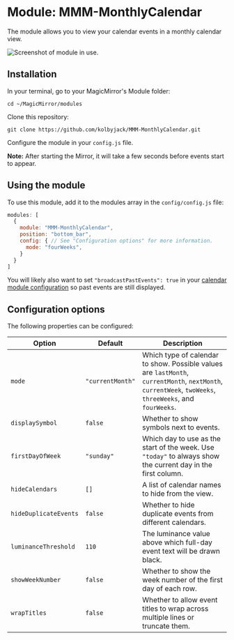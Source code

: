 # Module: MMM-MonthlyCalendar
The module allows you to view your calendar events in a monthly calendar view.

![Screenshot of module in use.](./screenshot.png)

## Installation

In your terminal, go to your MagicMirror's Module folder:
````
cd ~/MagicMirror/modules
````

Clone this repository:
````
git clone https://github.com/kolbyjack/MMM-MonthlyCalendar.git
````

Configure the module in your `config.js` file.

**Note:** After starting the Mirror, it will take a few seconds before events start to appear.

## Using the module

To use this module, add it to the modules array in the `config/config.js` file:
````javascript
modules: [
  {
    module: "MMM-MonthlyCalendar",
    position: "bottom_bar",
    config: { // See "Configuration options" for more information.
      mode: "fourWeeks",
    }
  }
]
````

You will likely also want to set `"broadcastPastEvents": true` in your [calendar module configuration](https://docs.magicmirror.builders/modules/calendar.html#configuration-options) so past events are still displayed.

## Configuration options

The following properties can be configured:

|Option|Default|Description|
|---|---|---|
|`mode`|`"currentMonth"`|Which type of calendar to show.  Possible values are `lastMonth`, `currentMonth`, `nextMonth`, `currentWeek`, `twoWeeks`, `threeWeeks`, and `fourWeeks`.|
|`displaySymbol`|`false`|Whether to show symbols next to events.|
|`firstDayOfWeek`|`"sunday"`|Which day to use as the start of the week.  Use `"today"` to always show the current day in the first column.|
|`hideCalendars`|`[]`|A list of calendar names to hide from the view.|
|`hideDuplicateEvents`|`false`|Whether to hide duplicate events from different calendars.|
|`luminanceThreshold`|`110`|The luminance value above which full-day event text will be drawn black.|
|`showWeekNumber`|`false`|Whether to show the week number of the first day of each row.|
|`wrapTitles`|`false`|Whether to allow event titles to wrap across multiple lines or truncate them.|
